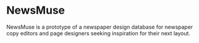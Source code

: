 # NewsMuse

NewsMuse is a prototype of a newspaper design database for newspaper copy editors and page designers seeking inspiration for their next layout.
